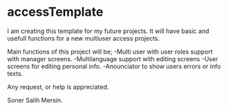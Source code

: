 # accessTemplate
I am creating this template for my future projects.
It will have basic and usefull functions for a new multiuser access projects.

Main functions of this project will be;
-Multi user with user roles support with manager screens.
-Multilanguage support with editing screens
-User screens for editing personal info.
-Anounciator to show users errors or info texts.

Any request,  or help is appreciated.

Soner Salih Mersin.
